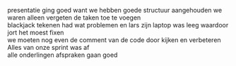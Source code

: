 presentatie ging goed want we hebben goede structuur aangehouden we waren alleen vergeten de taken toe te voegen
<br>
blackjack tekenen had wat problemen en lars zijn laptop was leeg waardoor jort het moest fixen
<br>
we moeten nog even de comment van de code door kijken en verbeteren
<br>
Alles van onze sprint was af
<br>
alle onderlingen afspraken gaan goed
<br>
